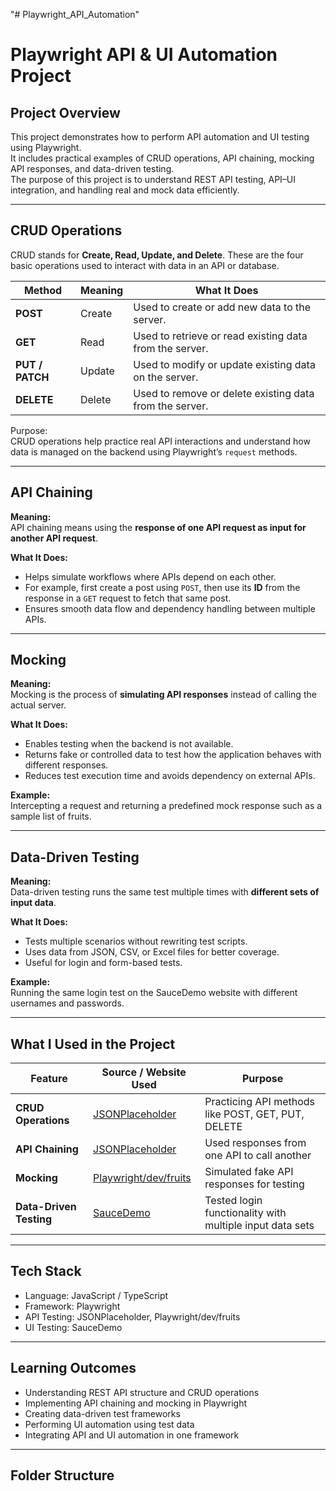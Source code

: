 "# Playwright_API_Automation" 
# Playwright API & UI Automation Project

## Project Overview
This project demonstrates how to perform API automation and UI testing using Playwright.  
It includes practical examples of CRUD operations, API chaining, mocking API responses, and data-driven testing.  
The purpose of this project is to understand REST API testing, API–UI integration, and handling real and mock data efficiently.

---

## CRUD Operations

CRUD stands for **Create, Read, Update, and Delete**. These are the four basic operations used to interact with data in an API or database.

| Method | Meaning | What It Does |
|---------|----------|--------------|
| **POST** | Create | Used to create or add new data to the server. |
| **GET** | Read | Used to retrieve or read existing data from the server. |
| **PUT / PATCH** | Update | Used to modify or update existing data on the server. |
| **DELETE** | Delete | Used to remove or delete existing data from the server. |

Purpose:  
CRUD operations help practice real API interactions and understand how data is managed on the backend using Playwright’s `request` methods.

---

## API Chaining

**Meaning:**  
API chaining means using the **response of one API request as input for another API request**.

**What It Does:**  
- Helps simulate workflows where APIs depend on each other.  
- For example, first create a post using `POST`, then use its **ID** from the response in a `GET` request to fetch that same post.  
- Ensures smooth data flow and dependency handling between multiple APIs.

---

## Mocking

**Meaning:**  
Mocking is the process of **simulating API responses** instead of calling the actual server.

**What It Does:**  
- Enables testing when the backend is not available.  
- Returns fake or controlled data to test how the application behaves with different responses.  
- Reduces test execution time and avoids dependency on external APIs.

**Example:**  
Intercepting a request and returning a predefined mock response such as a sample list of fruits.

---

## Data-Driven Testing

**Meaning:**  
Data-driven testing runs the same test multiple times with **different sets of input data**.

**What It Does:**  
- Tests multiple scenarios without rewriting test scripts.  
- Uses data from JSON, CSV, or Excel files for better coverage.  
- Useful for login and form-based tests.

**Example:**  
Running the same login test on the SauceDemo website with different usernames and passwords.

---

## What I Used in the Project

| Feature | Source / Website Used | Purpose |
|----------|----------------------|----------|
| **CRUD Operations** | [JSONPlaceholder](https://jsonplaceholder.typicode.com) | Practicing API methods like POST, GET, PUT, DELETE |
| **API Chaining** | [JSONPlaceholder](https://jsonplaceholder.typicode.com) | Used responses from one API to call another |
| **Mocking** | [Playwright/dev/fruits](https://playwright.dev) | Simulated fake API responses for testing |
| **Data-Driven Testing** | [SauceDemo](https://www.saucedemo.com) | Tested login functionality with multiple input data sets |

---

## Tech Stack
- Language: JavaScript / TypeScript  
- Framework: Playwright  
- API Testing: JSONPlaceholder, Playwright/dev/fruits  
- UI Testing: SauceDemo

---

## Learning Outcomes
- Understanding REST API structure and CRUD operations  
- Implementing API chaining and mocking in Playwright  
- Creating data-driven test frameworks  
- Performing UI automation using test data  
- Integrating API and UI automation in one framework

---

## Folder Structure
